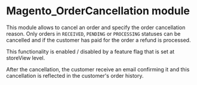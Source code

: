 # Magento_OrderCancellation module

This module allows to cancel an order and specify the order cancellation reason. Only orders in `RECEIVED`, `PENDING` or `PROCESSING` statuses can be cancelled and if the customer has paid for the order a refund is processed.

This functionality is enabled / disabled by a feature flag that is set at storeView level.

After the cancellation, the customer receive an email confirming it and this cancellation is reflected in the customer's order history.


